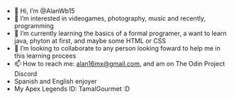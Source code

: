 - 👋 Hi, I’m @AlanWb15
- 👀 I’m interested in videogames, photography, music and recently, programming
- 🌱 I’m currently learning the basics of a formal programer, a want to learn java, phyton at first, and maybe some HTML or CSS 
- 💞️ I’m looking to collaborate to any person looking foward to help me in this learning procees 
- 📫 How to reach me: alan16mx@gmail.com, and am on The Odin Project Discord
- Spanish and English enjoyer
- My Apex Legends ID: TamalGourmet :D
